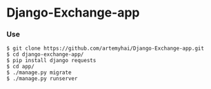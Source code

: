 # Django-Exchange-app

### Use
```
$ git clone https://github.com/artemyhai/Django-Exchange-app.git
$ cd django-exchange-app/
$ pip install django requests
$ cd app/
$ ./manage.py migrate
$ ./manage.py runserver
```
